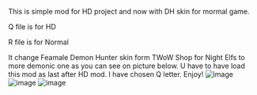 This is simple mod for HD project and now with DH skin for mormal game.

Q file is for HD

R file is for Normal

It change Feamale Demon Hunter skin form TWoW Shop for Night Elfs to more demonic one as you can see on picture below.
U have to have load this mod as last after HD mod. 
I have chosen Q letter.
Enjoy!
![image](https://github.com/user-attachments/assets/fd13c65a-8b3a-4b6e-b228-b7426dc4895b)
![image](https://github.com/user-attachments/assets/ea848dc6-999c-4b91-9b6a-e5299e36913e)
![image](https://github.com/user-attachments/assets/b8a9fcd4-8e21-46c6-996b-d8e5976ca443)
